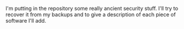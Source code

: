 I'm putting in the repository some really ancient security stuff.
I'll try to recover it from my backups and to give a description of each piece of software I'll add.
